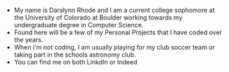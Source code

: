 - My name is Daralynn Rhode and I am a current college sophomore at the University of Colorado at Boulder working towards my undergraduate degree in Computer Science.
- Found here will be a few of my Personal Projects that I have coded over the years. 
- When i'm not coding, I am usually playing for my club soccer team or taking part in the schools astronomy club.
- You can find me on both LinkdIn or Indeed

<!---
daralynnrhode/daralynnrhode is a ✨ special ✨ repository because its `README.md` (this file) appears on your GitHub profile.
You can click the Preview link to take a look at your changes.
--->
